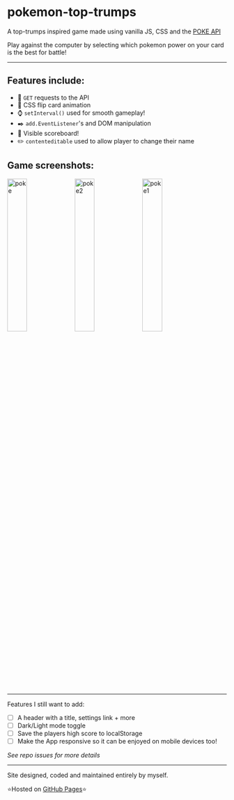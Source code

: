 # pokemon-top-trumps

A top-trumps inspired game made using vanilla JS, CSS and the [POKE API](https://pokeapi.co/)

Play against the computer by selecting which pokemon power on your card is the best for battle!

---

## Features include: 
- 🤖 `GET` requests to the API
- 🎨 CSS flip card animation
- ⌚ `setInterval()` used for smooth gameplay!
- ✒️ `add.EventListener`'s and DOM manipulation
- 🔢 Visible scoreboard!
- ✏️ `contenteditable` used to allow player to change their name

## Game screenshots:

<img width="30%" alt="poke" src="https://user-images.githubusercontent.com/82417131/153784528-a188f53e-5465-4ffd-bb96-40c1c61662c3.png"> <img width="30%" alt="poke2" src="https://user-images.githubusercontent.com/82417131/153784534-beda8146-769d-4e0f-aa70-1db4695fcd9a.png"> <img width="30%" alt="poke1" src="https://user-images.githubusercontent.com/82417131/153784538-daf961ef-20f8-495b-856f-f34b76237c1f.png">

---

Features I still want to add:
- [ ] A header with a title, settings link + more
- [ ] Dark/Light mode toggle
- [ ] Save the players high score to localStorage
- [ ] Make the App responsive so it can be enjoyed on mobile devices too!

*See repo issues for more details*

---

Site designed, coded and maintained entirely by myself.

⭐Hosted on [GitHub Pages](https://mariaalouisaa.github.io/pokemon-top-trumps/)⭐ 

